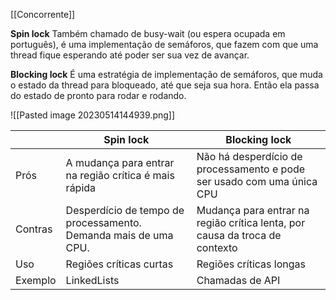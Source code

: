 [[Concorrente]]

**Spin lock**
Também chamado de busy-wait (ou espera ocupada em português), é uma implementação de semáforos, que fazem com que uma thread fique esperando até poder ser sua vez de avançar.

**Blocking lock**
É uma estratégia de implementação de semáforos, que muda o estado da thread para bloqueado, até que seja sua hora. Então ela passa do estado de pronto para rodar e rodando.

![[Pasted image 20230514144939.png]]

| | Spin lock | Blocking lock |
|--| ---------  | ------------- |
| Prós | A mudança para entrar na região crítica é mais rápida  | Não há desperdício de processamento e pode ser usado com uma única CPU |
| Contras | Desperdício de tempo de processamento. Demanda mais de uma CPU. | Mudança para entrar na região crítica lenta, por causa da troca de contexto |
| Uso | Regiões críticas curtas  | Regiões críticas longas |]
| Exemplo | LinkedLists  | Chamadas de API |



